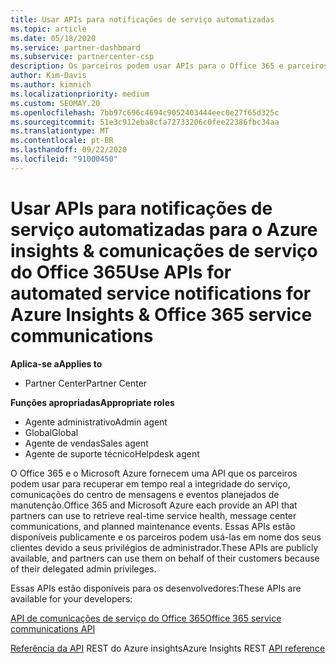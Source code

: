 ```yaml
---
title: Usar APIs para notificações de serviço automatizadas
ms.topic: article
ms.date: 05/18/2020
ms.service: partner-dashboard
ms.subservice: partnercenter-csp
description: Os parceiros podem usar APIs para o Office 365 e parceiros de Microsoft Azure para a integridade do serviço em tempo real, comunicações do centro de mensagens e eventos de manutenção planejada.
author: Kim-Davis
ms.author: kimnich
ms.localizationpriority: medium
ms.custom: SEOMAY.20
ms.openlocfilehash: 7bb97c696c4694c9052403444eec0e27f65d325c
ms.sourcegitcommit: 51e3c912eba8cfa72733206c0fee22386fbc34aa
ms.translationtype: MT
ms.contentlocale: pt-BR
ms.lasthandoff: 09/22/2020
ms.locfileid: "91000450"
---
```

# <a name="use-apis-for-automated-service-notifications-for-azure-insights--office-365-service-communications"></a><span data-ttu-id="82fb4-103">Usar APIs para notificações de serviço automatizadas para o Azure insights & comunicações de serviço do Office 365</span><span class="sxs-lookup"><span data-stu-id="82fb4-103">Use APIs for automated service notifications for Azure Insights & Office 365 service communications</span></span>

<span data-ttu-id="82fb4-104">**Aplica-se a**</span><span class="sxs-lookup"><span data-stu-id="82fb4-104">**Applies to**</span></span>

-  <span data-ttu-id="82fb4-105">Partner Center</span><span class="sxs-lookup"><span data-stu-id="82fb4-105">Partner Center</span></span>

<span data-ttu-id="82fb4-106">**Funções apropriadas**</span><span class="sxs-lookup"><span data-stu-id="82fb4-106">**Appropriate roles**</span></span>

- <span data-ttu-id="82fb4-107">Agente administrativo</span><span class="sxs-lookup"><span data-stu-id="82fb4-107">Admin agent</span></span>
- <span data-ttu-id="82fb4-108">Global</span><span class="sxs-lookup"><span data-stu-id="82fb4-108">Global</span></span> 
- <span data-ttu-id="82fb4-109">Agente de vendas</span><span class="sxs-lookup"><span data-stu-id="82fb4-109">Sales agent</span></span>
- <span data-ttu-id="82fb4-110">Agente de suporte técnico</span><span class="sxs-lookup"><span data-stu-id="82fb4-110">Helpdesk agent</span></span>

<span data-ttu-id="82fb4-111">O Office 365 e o Microsoft Azure fornecem uma API que os parceiros podem usar para recuperar em tempo real a integridade do serviço, comunicações do centro de mensagens e eventos planejados de manutenção.</span><span class="sxs-lookup"><span data-stu-id="82fb4-111">Office 365 and Microsoft Azure each provide an API that partners can use to retrieve real-time service health, message center communications, and planned maintenance events.</span></span> <span data-ttu-id="82fb4-112">Essas APIs estão disponíveis publicamente e os parceiros podem usá-las em nome dos seus clientes devido a seus privilégios de administrador.</span><span class="sxs-lookup"><span data-stu-id="82fb4-112">These APIs are publicly available, and partners can use them on behalf of their customers because of their delegated admin privileges.</span></span>

<span data-ttu-id="82fb4-113">Essas APIs estão disponíveis para os desenvolvedores:</span><span class="sxs-lookup"><span data-stu-id="82fb4-113">These APIs are available for your developers:</span></span>

[<span data-ttu-id="82fb4-114">API de comunicações de serviço do Office 365</span><span class="sxs-lookup"><span data-stu-id="82fb4-114">Office 365 service communications API</span></span>](/office/office-365-management-api/office-365-service-communications-api-reference)


<span data-ttu-id="82fb4-115">[Referência da API](/rest/api/monitor/) REST do Azure insights</span><span class="sxs-lookup"><span data-stu-id="82fb4-115">Azure Insights REST [API reference](/rest/api/monitor/)</span></span>

 

 
